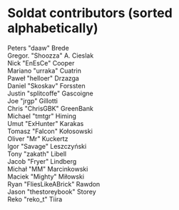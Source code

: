 Soldat contributors (sorted alphabetically)
============================================

Peters "daaw" Brede  
Gregor. "Shoozza" A. Cieslak  
Nick "EnEsCe" Cooper  
Mariano "urraka" Cuatrin  
Paweł "helloer" Drzazga  
Daniel "Skoskav" Forssten  
Justin "splitcoffe" Gascoigne  
Joe "jrgp" Gillotti  
Chris "ChrisGBK" GreenBank  
Michael "tmtgr" Himing  
Umut "ExHunter" Karakas  
Tomasz "Falcon" Kołosowski  
Oliver "Mr" Kuckertz  
Igor "Savage" Leszczyński  
Tony "zakath" Libell  
Jacob "Fryer" Lindberg  
Michał "MM" Marcinkowski  
Maciek "Mighty" Miłowski  
Ryan "FliesLikeABrick" Rawdon  
Jason "thestoreybook" Storey  
Reko "reko_t" Tiira  
